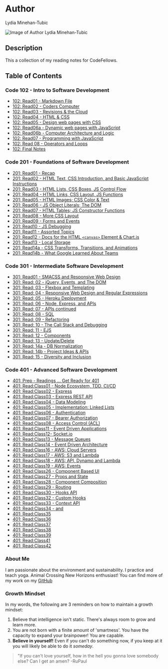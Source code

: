 # Author
Lydia Minehan-Tubic

![Image of Author Lydia Minehan-Tubic](https://avatars1.githubusercontent.com/u/17971269?s=460&u=1beeb7edfd6ed42559fe2e04ace180ec14ebcce3&v=4)


## Description
This a collection of my reading notes for CodeFellows. 

## Table of Contents

### Code 102 - Intro to Software Development

- [102: Read01 - Markdown File](102_Read01.md)
- [102: Read02 - Coders Computer](102_Read02.md)
- [102: Read03 - Revisions & the Cloud](102_Read03.md)
- [102: Read04 - HTML & CSS](102_Read04.md)
- [102: Read05 - Design web pages with CSS](102_Read05.md)
- [102: Read06a - Dynamic web pages with JavaScript](102_Read06a.md)
- [102: Read06b - Computer Architecture and Logic](102_Read06b.md)
- [102: Read07 - Programming with JavaScript](102_Read07.md)
- [102: Read 08 - Operators and Loops](102_Read08.md)
- [102: Final Notes](102_review.md)

### Code 201 - Foundations of Software Development

- [201: Read01 - Recap](201_Read01.md)
- [201: Read02 - HTML Text, CSS Introduction, and Basic JavaScript Instructions](201_Read02.md)
- [201: Read03 - HTML Lists, CSS Boxes, JS Control Flow](201_Read03.md)
- [201: Read04 - HTML Links, CSS Layout, JS Functions](201_Read04.md)
- [201: Read05 - HTML Images; CSS Color & Text](201_Read05.md)
- [201: Read06 - JS Object Literals; The DOM](201_Read06.md)
- [201: Read07 - HTML Tables; JS Constructor Functions](201_Read07.md)
- [201: Read08 - More CSS Layout](201_Read08.md)
- [201: Read09 - Forms and Events](201_Read09.md)
- [201: Read10 - JS Debugging](201_Read10.md)
- [201: Read11 - Assorted Topics](201_Read11.md)
- [201: Read12 - Docs for the HTML `<canvas>` Element & Chart.js](201_Read12.md)
- [201: Read13 - Local Storage](201_Read13.md)
- [201: Read14a - CSS Transforms, Transitions, and Animations](201_Read14a.md)
- [201: Read14b - What Google Learned About Teams](201_Read14b.md)

### Code 301 - Intermediate Software Development

- [301: Read01 - SMACSS and Responsive Web Design](301_Read01.md)
- [301: Read: 02 - jQuery, Events, and The DOM](301_Read02.md)
- [301: Read: 03 - Flexbox and Templating](301_Read03.md)
- [301: Read: 04 - Responsive Web Design and Regular Expressions](301_Read04.md)
- [301: Read: 05 - Heroku Deployment](301_Read05.md)
- [301: Read: 06 - Node, Express, and APIs](301_Read06.md)
- [301: Read: 07 - APIs continued](301_Read07.md)
- [301: Read: 08 - SQL](301_Read08.md)
- [301: Read: 09 - Refactoring](301_Read09.md)
- [301: Read: 10 - The Call Stack and Debugging](301_Read10.md)
- [301: Read: 11 - EJS](301_Read11.md)
- [301: Read: 12 - Components](301_Read12.md)
- [301: Read: 13 - Update/Delete](301_Read13.md)
- [301: Read: 14a - DB Normalization](301_Read14a.md)
- [301: Read: 14b - Project Ideas & APIs](301_Read14b.md)
- [301: Read: 15 - Diversity and Inclusion](301_Read15.md)

### Code 401 - Advanced Software Development
- [401: Prep - Readings ... Get Ready for 401](401_PreWork.md)
- [401: Read:Class01 - Node Ecosystem, TDD, CI/CD](401_Read_Class01.md)
- [401: Read:Class02 - Express](401_Read_Class02.md)
- [401: Read:Class03 - Express REST API](401_Read_Class03.md)
- [401: Read:Class04 - Data Modeling](401_Read_Class04.md)
- [401: Read:Class05 - Implementation: Linked Lists](401_Read_Class05.md)
- [401: Read:Class06 - Authentication](401_Read_Class06.md)
- [401: Read:Class07 - Bearer Authorization](401_Read_Class07.md)
- [401: Read:Class08 - Access Control (ACL)](401_Read_Class08.md)
- [401: Read:Class11 - Event Driven Applications](401_Read_Class11.md)
- [401: Read:Class12- Socket.io](401_Read_Class12.md)
- [401: Read:Class13 - Message Queues](401_Read_Class13.md)
- [401: Read:Class14 - Event Driven Architecture](401_Read_Class14.md)
- [401: Read:Class16 - AWS: Cloud Servers](401_Read_Class16.md)
- [401: Read:Class17 - AWS: S3 and Lambda](401_Read_Class17.md)
- [401: Read:Class18 - AWS: API, Dynamo and Lambda](401_Read_Class18.md)
- [401: Read:Class19 - AWS: Events](401_Read_Class19.md)
- [401: Read:Class26 - Component Based UI](401_Read_Class26.md)
- [401: Read:Class27 - Props and State](401_Read_Class27.md)
- [401: Read:Class28 - Component Composition](401_Read_Class28.md)
- [401: Read:Class29 - Routing](401_Read_Class29.md)
- [401: Read:Class30 - Hooks API](401_Read_Class30.md)
- [401: Read:Class32 - Custom Hooks](401_Read_Class32.md)
- [401: Read:Class33 - Context API](401_Read_Class33.md)
- [401: Read:Class34 - <Login /> and <Auth />](401_Read_Class34.md)
- [401: Read:Class35](401_Read_Class35.md)
- [401: Read:Class36](401_Read_Class36.md)
- [401: Read:Class37](401_Read_Class37.md)
- [401: Read:Class38](401_Read_Class38.md)
- [401: Read:Class39](401_Read_Class39.md)
- [401: Read:Class41](401_Read_Class41.md)
- [401: Read:Class42](401_Read_Class42.md)

### About Me
I am passionate about the environment and sustainability. I practice and teach yoga. Animal Crossing New Horizons enthusiast! You can find more of my work on my [GitHub](https://github.com/LydiaMT)

### Growth Mindset
In my words, the following are 3 reminders on how to maintain a growth mindset:
1. Believe that intelligence isn't static. There's always room to grow and learn more. 
1. You are not born with a finite amount of 'smartness'. You have the capacity to expand your brainpower! You are capable. 
1. **Believe in yourself!** Even if you can't do something now, if you keep at it you will likely be able to do it *someday*. 

>"If you can't love yourself, how in the hell you gonna love somebody else? Can I get an amen? -RuPaul
